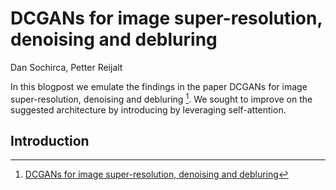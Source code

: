 # DCGANs for image super-resolution, denoising and debluring
Dan Sochirca, Petter Reijalt

In this blogpost we emulate the findings in the paper DCGANs for image super-resolution, denoising and debluring [^1]. We sought to improve on the suggested architecture by introducing by leveraging self-attention. 

## Introduction



[^1]: [DCGANs for image super-resolution, denoising and debluring](https://stanford.edu/class/ee367/Winter2017/yan_wang_ee367_win17_report.pdf)

